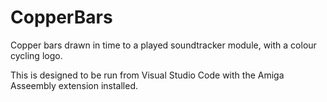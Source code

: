 # CopperBars
Copper bars drawn in time to a played soundtracker module, with a colour cycling logo.

This is designed to be run from Visual Studio Code with the Amiga Asseembly extension installed. 
